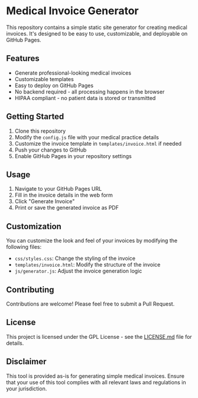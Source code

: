# Medical Invoice Generator

This repository contains a simple static site generator for creating medical invoices. It's designed to be easy to use, customizable, and deployable on GitHub Pages.

## Features

- Generate professional-looking medical invoices
- Customizable templates
- Easy to deploy on GitHub Pages
- No backend required - all processing happens in the browser
- HIPAA compliant - no patient data is stored or transmitted

## Getting Started

1. Clone this repository
2. Modify the `config.js` file with your medical practice details
3. Customize the invoice template in `templates/invoice.html` if needed
4. Push your changes to GitHub
5. Enable GitHub Pages in your repository settings

## Usage

1. Navigate to your GitHub Pages URL
2. Fill in the invoice details in the web form
3. Click "Generate Invoice"
4. Print or save the generated invoice as PDF

## Customization

You can customize the look and feel of your invoices by modifying the following files:

- `css/styles.css`: Change the styling of the invoice
- `templates/invoice.html`: Modify the structure of the invoice
- `js/generator.js`: Adjust the invoice generation logic

## Contributing

Contributions are welcome! Please feel free to submit a Pull Request.

## License

This project is licensed under the GPL License - see the [LICENSE.md](LICENSE.md) file for details.

## Disclaimer

This tool is provided as-is for generating simple medical invoices. Ensure that your use of this tool complies with all relevant laws and regulations in your jurisdiction.
